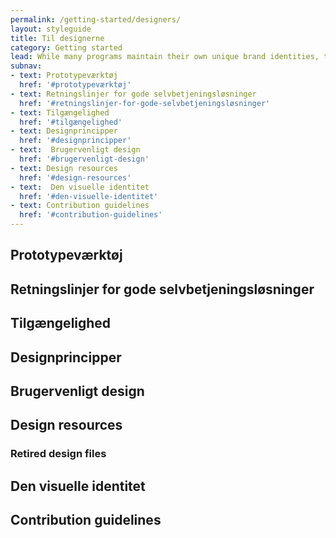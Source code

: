 ```yaml
---
permalink: /getting-started/designers/
layout: styleguide
title: Til designerne
category: Getting started
lead: While many programs maintain their own unique brand identities, the Standards offer a common visual style that you can flexibly apply to a range of government digital platforms. Our visual style offers a clean, modern aesthetic that meets high standards of visual accessibility while promoting credibility, trust, and warmth in the design.
subnav:
- text: Prototypeværktøj
  href: '#prototypeværktøj'
- text: Retningslinjer for gode selvbetjeningsløsninger
  href: '#retningslinjer-for-gode-selvbetjeningsløsninger'
- text: Tilgængelighed
  href: '#tilgængelighed'
- text: Designprincipper
  href: '#designprincipper'
- text:  Brugervenligt design
  href: '#brugervenligt-design'
- text: Design resources
  href: '#design-resources'
- text:  Den visuelle identitet
  href: '#den-visuelle-identitet'
- text: Contribution guidelines
  href: '#contribution-guidelines'
---
```


## Prototypeværktøj

## Retningslinjer for gode selvbetjeningsløsninger

## Tilgængelighed

## Designprincipper

## Brugervenligt design

## Design resources

### Retired design files

## Den visuelle identitet

## Contribution guidelines
